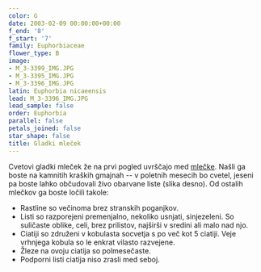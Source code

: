 ```yaml
---
color: G
date: 2003-02-09 00:00:00+00:00
f_end: '8'
f_start: '7'
family: Euphorbiaceae
flower_type: B
image:
- M_3-3399_IMG.JPG
- M_3-3395_IMG.JPG
- M_3-3396_IMG.JPG
latin: Euphorbia nicaeensis
lead: M_3-3396_IMG.JPG
lead_sample: false
order: Euphorbia
parallel: false
petals_joined: false
star_shape: false
title: Gladki mleček
---
```

Cvetovi gladki mleček že na prvi pogled uvrščajo med [mlečke](../../genus/euphorbia/). Našli ga boste na kamnitih kraških gmajnah -- v poletnih mesecih bo cvetel, jeseni pa boste lahko občudovali živo obarvane liste (slika desno). Od ostalih mlečkov ga boste ločili takole:

-   Rastline so večinoma brez stranskih poganjkov.
-   Listi so razporejeni premenjalno, nekoliko usnjati, sinjezeleni. So suličaste oblike, celi, brez prilistov, najširši v sredini ali malo nad njo.
-   Ciatiji so združeni v kobulasta socvetja s po več kot 5 ciatiji. Veje vrhnjega kobula so le enkrat vilasto razvejene.
-   Žleze na ovoju ciatija so polmesečaste.
-   Podporni listi ciatija niso zrasli med seboj.
